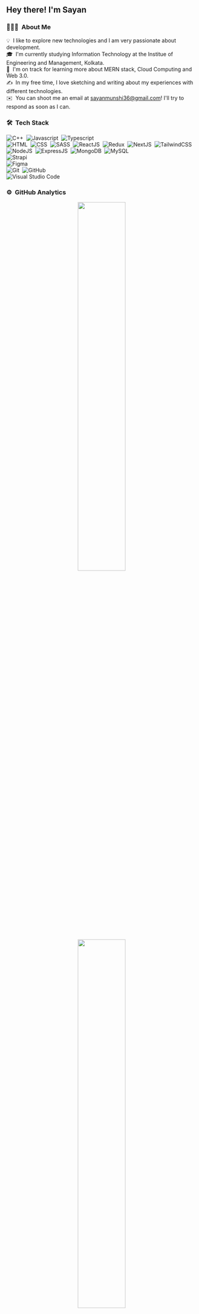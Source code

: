 <h2>Hey there! I'm Sayan</h2>

### 👨🏻‍💻 &nbsp;About Me

💡 &nbsp;I like to explore new technologies and I am very passionate about development.\
🎓 &nbsp;I'm currently studying Information Technology at the Institue of Engineering and Management, Kolkata.\
🌱 &nbsp;I'm on track for learning more about MERN stack, Cloud Computing and Web 3.0.\
✍️ &nbsp;In my free time, I love sketching and writing about my experiences with different technologies.\
✉️ &nbsp;You can shoot me an email at sayanmunshi36@gmail.com! I'll try to respond as soon as I can.

<!-- <img alt="Night Coding" src="3AyY.gif" align="right" width = "300" height = "150"/> -->

### 🛠 &nbsp;Tech Stack

![C++](https://img.shields.io/badge/C%2B%2B-00599C?style=for-the-badge&logo=c%2B%2B&logoColor=white)&nbsp;
![Javascript](https://img.shields.io/badge/JavaScript-323330?style=for-the-badge&logo=javascript&logoColor=F7DF1E)&nbsp;
![Typescript](https://img.shields.io/badge/TypeScript-007ACC?style=for-the-badge&logo=typescript&logoColor=white)&nbsp;\
![HTML](https://img.shields.io/badge/-HTML-05122A?style=flat&logo=HTML5)&nbsp;
![CSS](https://img.shields.io/badge/-CSS-05122A?style=flat&logo=CSS3&logoColor=1572B6)&nbsp;
![SASS](https://img.shields.io/badge/Sass-CC6699?style=for-the-badge&logo=sass&logoColor=white)&nbsp;
![ReactJS](https://img.shields.io/badge/React-20232A?style=for-the-badge&logo=react&logoColor=61DAFB)&nbsp;
![Redux](https://img.shields.io/badge/Redux-593D88?style=for-the-badge&logo=redux&logoColor=white)&nbsp;
![NextJS](https://img.shields.io/badge/next.js-000000?style=for-the-badge&logo=nextdotjs&logoColor=white)&nbsp;
![TailwindCSS](https://img.shields.io/badge/Tailwind_CSS-38B2AC?style=for-the-badge&logo=tailwind-css&logoColor=white)&nbsp;\
![NodeJS](https://img.shields.io/badge/Node.js-339933?style=for-the-badge&logo=nodedotjs&logoColor=white)&nbsp;
![ExpressJS](https://img.shields.io/badge/Express.js-000000?style=for-the-badge&logo=express&logoColor=white)&nbsp;
![MongoDB](https://img.shields.io/badge/MongoDB-4EA94B?style=for-the-badge&logo=mongodb&logoColor=white)&nbsp;
![MySQL](https://img.shields.io/badge/MySQL-005C84?style=for-the-badge&logo=mysql&logoColor=white)&nbsp;\
![Strapi](https://img.shields.io/badge/strapi-2F2E8B?style=for-the-badge&logo=strapi&logoColor=white)&nbsp;\
![Figma](https://img.shields.io/badge/Figma-F24E1E?style=for-the-badge&logo=figma&logoColor=white)&nbsp;\
![Git](https://img.shields.io/badge/GIT-E44C30?style=for-the-badge&logo=git&logoColor=white)&nbsp;
![GitHub](https://img.shields.io/badge/GitHub-100000?style=for-the-badge&logo=github&logoColor=white)&nbsp;\
![Visual Studio Code](https://img.shields.io/badge/VSCode-0078D4?style=for-the-badge&logo=visual%20studio%20code&logoColor=white)&nbsp;

### ⚙️ &nbsp;GitHub Analytics

<p align ="Center">
<img align="center" src="https://github-readme-stats.vercel.app/api?username=SayanMunshi-blank36&&show_icons=true&theme=radical" width="50%">
<img src="https://github-readme-stats.vercel.app/api/top-langs/?username=SayanMunshi-blank36&layout=compact&theme=tokyonight&custom_title=Top%20Languages" width="50%">  
</p>

### 🤝🏻 &nbsp;Connect with Me

<p align="center">
<a href="https://sayanmunshi.netlify.app"><img src="https://img.shields.io/badge/-Portfolio-3423A6?style=flat&logo=Google-Chrome&logoColor=white"/></a>
<a href="https://www.linkedin.com/in/sayan-munshi-714a401b8"><img src="https://img.shields.io/badge/-LinkedIn-0077B5?style=flat&logo=Linkedin&logoColor=white"/></a>
<a href="https://twitter.com/blank_36"><img src="https://img.shields.io/badge/-Twitter-D14836?style=flat&logo=Twitter&logoColor=white"/></a>
</p>
